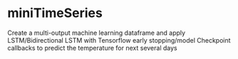 # miniTimeSeries
Create a multi-output machine learning dataframe and apply LSTM/Bidirectional LSTM with Tensorflow early stopping/model Checkpoint callbacks to predict the temperature for next several days
